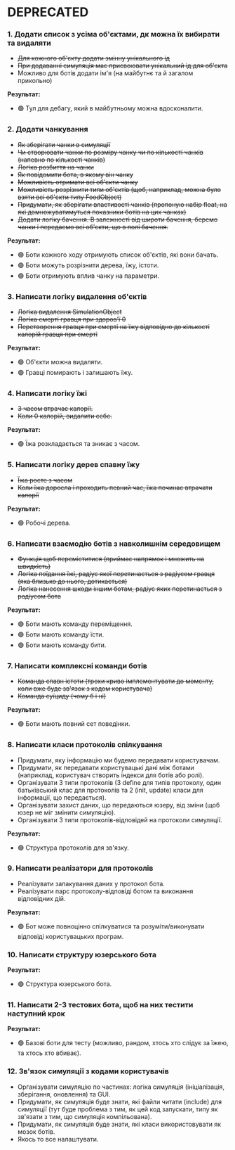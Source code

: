 # DEPRECATED

### 1. Додати список з усіма об'єктами, дк можна їх вибирати та видаляти
- ~~Для кожного об'єкту додати змінну унікального ід~~
- ~~При додаванні симуляція має присвоювати унікальний ід для об'єкта~~
- Можливо для ботів додати ім'я (на майбутнє та й загалом прикольно)

**Результат:**
- 🟢 Тул для дебагу, який в майбутньому можна вдосконалити.

### 2. Додати чанкування
- ~~Як зберігати чанки в симуляції~~
- ~~Чи створювати чанки по розміру чанку чи по кількості чанків (напевно по кількості чанків)~~
- ~~Логіка розбиття на чанки~~
- ~~Як повідомити бота, в якому він чанку~~
- ~~Можливість отримати всі об'єкти чанку~~
- ~~Можливість розрізнити типи об'єктів (щоб, наприклад, можна було взяти всі об'єкти типу FoodObject)~~
- ~~Придумати, як зберігати властивості чанків (пропоную набір float, на які домножуватимуться показники ботів на цих чанках)~~
- ~~Додати логіку бачення. В залежності від широти бачення, беремо чанки і передаємо всі об'єкти, що в полі бачення.~~

**Результат:**
- 🟢 Боти кожного ходу отримують список об'єктів, які вони бачать.
- 🟢 Боти можуть розрізнити дерева, їжу, істоти.
- 🟢 Боти отримують вплив чанку на параметри.

### 3. Написати логіку видалення об'єктів
- ~~Логіка видалення SimulationObject~~
- ~~Логіка смерті гравця при здоров'ї 0~~
- ~~Перетворення гравця при смерті на їжу відповідно до кількості калорій гравця при смерті~~

**Результат:**
- 🟢 Об'єкти можна видаляти.
- 🟢 Гравці помирають і залишають їжу.

### 4. Написати логіку їжі
- ~~З часом втрачає калорії.~~
- ~~Коли 0 калорій, видалити себе.~~

**Результат:**
- 🟢 Їжа розкладається та зникає з часом.

### 5. Написати логіку дерев спавну їжу
- ~~Їжа росте з часом~~
- ~~Коли їжа доросла і проходить певний час, їжа починає втрачати калорії~~

**Результат:**
- 🟢 Робочі дерева.

### 6. Написати взаємодію ботів з навколишнім середовищем
- ~~Функція щоб переміститися (приймає напрямок і множить на швидкість)~~
- ~~Логіка поїдання їжі, радіус якої перетинається з радіусом гравця (яка близько до нього, дотикається)~~
- ~~Логіка нанесення шкоди іншим ботам, радіус яких перетинається з радіусом бота~~

**Результат:**
- 🟢 Боти мають команду переміщення.
- 🟢 Боти мають команду їсти.
- 🟢 Боти мають команду бити.

### 7. Написати комплексні команди ботів
- ~~Команда спавн істоти (трохи криво імплементувати до моменту, коли вже буде зв'язок з кодом користувача)~~
- ~~Команда суїциду (чому б і ні)~~

**Результат:**
- 🟢 Боти мають повний сет поведінки.

### 8. Написати класи протоколів спілкування
- Придумати, яку інформацію ми будемо передавати користувачам.
- Придумати, як передавати користувацькі дані між ботами (наприклад, користувач створить індекси для ботів або ролі).
- Організувати 3 типи протоколів (3 define для типів протоколу, один батьківський клас для протоколів та 2 (init, update) класи для інформації, що передається).
- Організувати захист даних, що передаються юзеру, від зміни (щоб юзер не міг змінити симуляцію).
- Організувати 3 типи протоколів-відповідей на протоколи симуляції.

**Результат:**
- 🟢 Структура протоколів для зв'язку.

### 9. Написати реалізатори для протоколів
- Реалізувати запакування даних у протокол бота.
- Реалізувати парс протоколу-відповіді ботом та виконання відповідних дій.

**Результат:**
- 🟢 Бот може повноцінно спілкуватися та розуміти/виконувати відповіді користувацьких програм.

### 10. Написати структуру юзерського бота

**Результат:**
- 🟢 Структура юзерського бота.

### 11. Написати 2-3 тестових бота, щоб на них тестити наступний крок

**Результат:**
- 🟢 Базові боти для тесту (можливо, рандом, хтось хто слідує за їжею, та хтось хто вбиває).

### 12. Зв'язок симуляції з кодами користувачів
- Організувати симуляцію по частинах: логіка симуляція (ініціалізація, зберігання, оновлення) та GUI.
- Придумати, як симуляція буде знати, які файли читати (include) для симуляції
  (тут буде проблема з тим, як цей код запускати, типу як зв'язати з тим, що симуляція компільована).
- Придумати, як симуляція буде знати, які класи використовувати як мозок ботів.
- Якось то все налаштувати.
